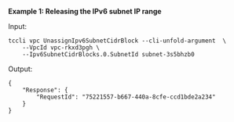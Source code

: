 **Example 1: Releasing the IPv6 subnet IP range**



Input: 

```
tccli vpc UnassignIpv6SubnetCidrBlock --cli-unfold-argument  \
    --VpcId vpc-rkxd3pgh \
    --Ipv6SubnetCidrBlocks.0.SubnetId subnet-3s5bhzb0
```

Output: 
```
{
    "Response": {
        "RequestId": "75221557-b667-440a-8cfe-ccd1bde2a234"
    }
}
```

